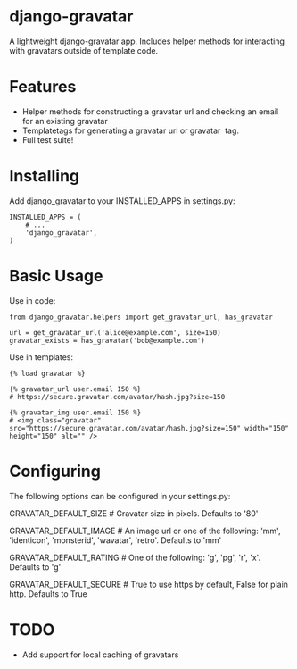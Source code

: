 django-gravatar
================
A lightweight django-gravatar app. Includes helper methods for interacting with gravatars outside of template code.

Features
========
- Helper methods for constructing a gravatar url and checking an email for an existing gravatar
- Templatetags for generating a gravatar url or gravatar <img> tag.
- Full test suite!

Installing
==========
Add django_gravatar to your INSTALLED_APPS in settings.py:

    INSTALLED_APPS = (
        # ...
        'django_gravatar',
    )

Basic Usage
===========
Use in code:

    from django_gravatar.helpers import get_gravatar_url, has_gravatar
    
    url = get_gravatar_url('alice@example.com', size=150)
    gravatar_exists = has_gravatar('bob@example.com')

Use in templates:

    {% load gravatar %}

    {% gravatar_url user.email 150 %}
    # https://secure.gravatar.com/avatar/hash.jpg?size=150

    {% gravatar_img user.email 150 %}
    # <img class="gravatar" src="https://secure.gravatar.com/avatar/hash.jpg?size=150" width="150" height="150" alt="" />

Configuring
===========
The following options can be configured in your settings.py:

GRAVATAR_DEFAULT_SIZE   # Gravatar size in pixels. Defaults to '80'

GRAVATAR_DEFAULT_IMAGE  # An image url or one of the following: 'mm', 'identicon', 'monsterid', 'wavatar', 'retro'. Defaults to 'mm'

GRAVATAR_DEFAULT_RATING # One of the following: 'g', 'pg', 'r', 'x'. Defaults to 'g'

GRAVATAR_DEFAULT_SECURE # True to use https by default, False for plain http. Defaults to True

TODO
====
- Add support for local caching of gravatars

